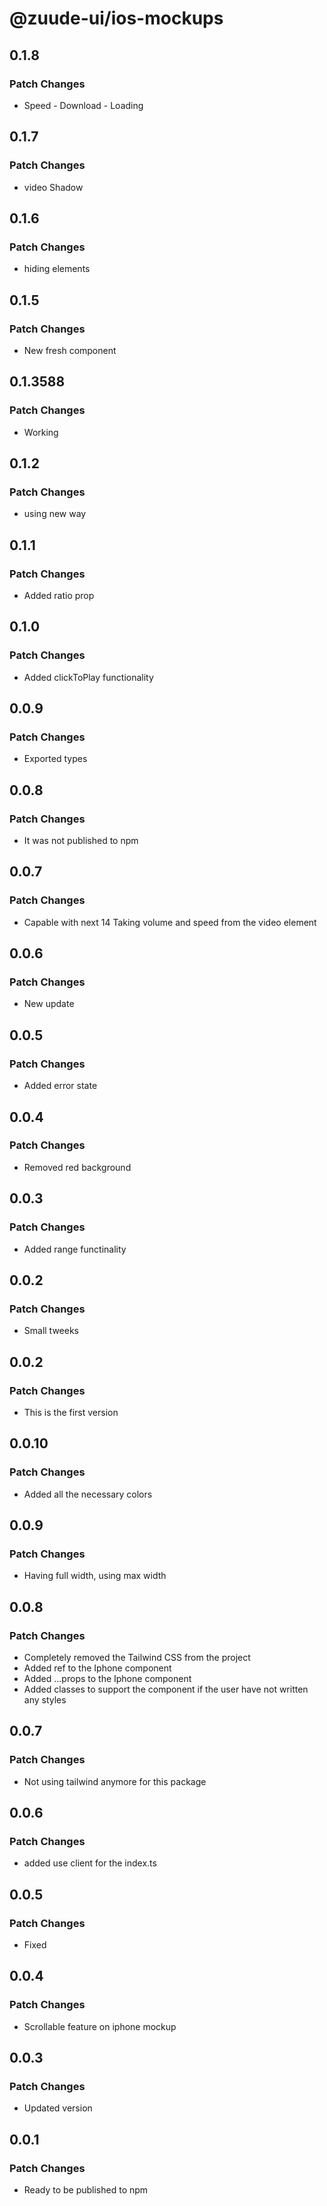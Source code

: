 # @zuude-ui/ios-mockups

## 0.1.8

### Patch Changes

- Speed - Download - Loading

## 0.1.7

### Patch Changes

- video Shadow

## 0.1.6

### Patch Changes

- hiding elements

## 0.1.5

### Patch Changes

- New fresh component

## 0.1.3588

### Patch Changes

- Working

## 0.1.2

### Patch Changes

- using new way

## 0.1.1

### Patch Changes

- Added ratio prop

## 0.1.0

### Patch Changes

- Added clickToPlay functionality

## 0.0.9

### Patch Changes

- Exported types

## 0.0.8

### Patch Changes

- It was not published to npm

## 0.0.7

### Patch Changes

- Capable with next 14
  Taking volume and speed from the video element

## 0.0.6

### Patch Changes

- New update

## 0.0.5

### Patch Changes

- Added error state

## 0.0.4

### Patch Changes

- Removed red background

## 0.0.3

### Patch Changes

- Added range functinality

## 0.0.2

### Patch Changes

- Small tweeks

## 0.0.2

### Patch Changes

- This is the first version

## 0.0.10

### Patch Changes

- Added all the necessary colors

## 0.0.9

### Patch Changes

- Having full width, using max width

## 0.0.8

### Patch Changes

- Completely removed the Tailwind CSS from the project
- Added ref to the Iphone component
- Added ...props to the Iphone component
- Added classes to support the component if the user have not written any styles

## 0.0.7

### Patch Changes

- Not using tailwind anymore for this package

## 0.0.6

### Patch Changes

- added use client for the index.ts

## 0.0.5

### Patch Changes

- Fixed

## 0.0.4

### Patch Changes

- Scrollable feature on iphone mockup

## 0.0.3

### Patch Changes

- Updated version

## 0.0.1

### Patch Changes

- Ready to be published to npm

